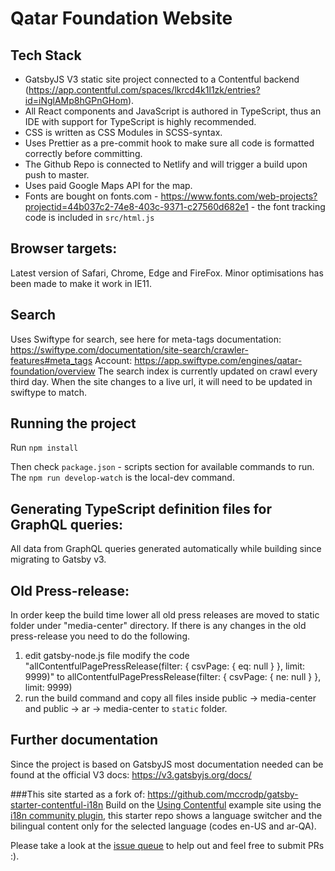 # Qatar Foundation Website

## Tech Stack

-   GatsbyJS V3 static site project connected to a Contentful backend (https://app.contentful.com/spaces/lkrcd4k1l1zk/entries?id=iNglAMp8hGPnGHom).
-   All React components and JavaScript is authored in TypeScript, thus an IDE with support for TypeScript is highly recommended.
-   CSS is written as CSS Modules in SCSS-syntax.
-   Uses Prettier as a pre-commit hook to make sure all code is formatted correctly before committing.
-   The Github Repo is connected to Netlify and will trigger a build upon push to master.
-   Uses paid Google Maps API for the map.
-   Fonts are bought on fonts.com - https://www.fonts.com/web-projects?projectid=44b037c2-74e8-403c-9371-c27560d682e1 - the font tracking code is included in `src/html.js`

## Browser targets:

Latest version of Safari, Chrome, Edge and FireFox. Minor optimisations has been made to make it work in IE11.

## Search

Uses Swiftype for search, see here for meta-tags documentation: https://swiftype.com/documentation/site-search/crawler-features#meta_tags
Account: https://app.swiftype.com/engines/qatar-foundation/overview
The search index is currently updated on crawl every third day. When the site changes to a live url, it will need to be updated in swiftype to match.

## Running the project

Run `npm install`

Then check `package.json` - scripts section for available commands to run. The `npm run develop-watch` is the local-dev command.

## Generating TypeScript definition files for GraphQL queries:

All data from GraphQL queries generated automatically while building since migrating to Gatsby v3.

## Old Press-release:

In order keep the build time lower all old press releases are moved to static folder under "media-center" directory.
If there is any changes in the old press-release you need to do the following.
1) edit gatsby-node.js file modify the code "allContentfulPagePressRelease(filter: { csvPage: { eq: null } }, limit: 9999)" to allContentfulPagePressRelease(filter: { csvPage: { ne: null } }, limit: 9999)
2) run the build command and copy all files inside public -> media-center and public -> ar -> media-center to `static` folder.

## Further documentation

Since the project is based on GatsbyJS most documentation needed can be found at the official V3 docs: https://v3.gatsbyjs.org/docs/

###This site started as a fork of: https://github.com/mccrodp/gatsby-starter-contentful-i18n
Build on the [Using Contentful](https://github.com/gatsbyjs/gatsby/tree/master/examples/using-contentful) example site using the [i18n community plugin](https://github.com/angeloocana/gatsby-plugin-i18n), this starter repo shows a language switcher and the bilingual content only for the selected language (codes en-US and ar-QA).

Please take a look at the [issue queue](https://github.com/mccrodp/gatsby-contentful-i18n) to help out and feel free to submit PRs :).
